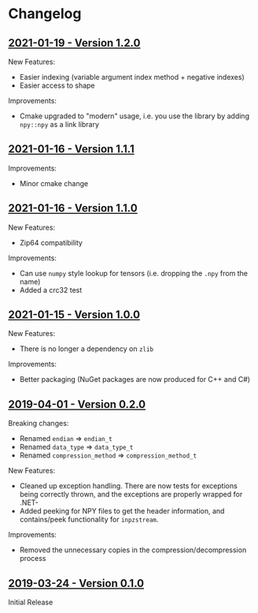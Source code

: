 # Changelog

## [2021-01-19 - Version 1.2.0](https://github.com/matajoh/libnpy/releases/tag/v1.2.0)

New Features:
- Easier indexing (variable argument index method + negative indexes)
- Easier access to shape

Improvements:
- Cmake upgraded to "modern" usage, i.e. you use the library by adding `npy::npy` as a link library

## [2021-01-16 - Version 1.1.1](https://github.com/matajoh/libnpy/releases/tag/v1.1.1)

Improvements:
- Minor cmake change

## [2021-01-16 - Version 1.1.0](https://github.com/matajoh/libnpy/releases/tag/v1.1.0)

New Features:
- Zip64 compatibility

Improvements:
- Can use `numpy` style lookup for tensors (i.e. dropping the `.npy` from the name)
- Added a crc32 test

## [2021-01-15 - Version 1.0.0](https://github.com/matajoh/libnpy/releases/tag/v1.0.0)

New Features:
- There is no longer a dependency on `zlib`

Improvements:
- Better packaging (NuGet packages are now produced for C++ and C#)

## [2019-04-01 - Version 0.2.0](https://github.com/matajoh/libnpy/releases/tag/v0.2.0)

Breaking changes:
- Renamed `endian` => `endian_t`
- Renamed `data_type` => `data_type_t`
- Renamed `compression_method` => `compression_method_t`

New Features:
- Cleaned up exception handling. There are now tests for exceptions being correctly thrown, and the exceptions are properly wrapped for .NET- 
- Added peeking for NPY files to get the header information, and contains/peek functionality for `inpzstream`.

Improvements:
- Removed the unnecessary copies in the compression/decompression process

## [2019-03-24 - Version 0.1.0](https://github.com/matajoh/libnpy/releases/tag/v0.1.0)

Initial Release